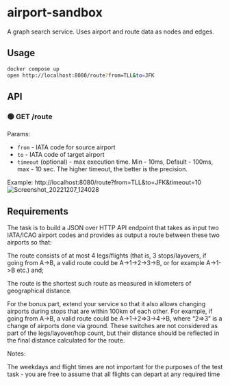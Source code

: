 # airport-sandbox
A graph search service. Uses airport and route data as nodes and edges.

## Usage
```sh
docker compose up
open http://localhost:8080/route?from=TLL&to=JFK
```

## API
### 🟢 GET /route

Params:
- `from` - IATA code for source airport
- `to` - IATA code of target airport
- `timeout` (optional) - max execution time. Min - 10ms, Default - 100ms, max - 10 sec. The higher timeout, the better is the precision.

Example:
http://localhost:8080/route?from=TLL&to=JFK&timeout=10
![Screenshot_20221207_124028](https://user-images.githubusercontent.com/445122/206157719-fa7e8b65-f68b-45fc-8dbb-72823caf5247.png)


## Requirements
The task is to build a JSON over HTTP API endpoint that takes as input two IATA/ICAO airport codes and provides as output a route between these two airports so that:

The route consists of at most 4 legs/flights (that is, 3 stops/layovers, if going from A->B, a valid route could be A->1->2->3->B, or for example A->1->B etc.) and;

The route is the shortest such route as measured in kilometers of geographical distance.

For the bonus part, extend your service so that it also allows changing airports during stops that are within 100km of each other. For example, if going from A->B, a valid route could be A->1->2=>3->4->B, where “2=>3” is a change of airports done via ground. These switches are not considered as part of the legs/layover/hop count, but their distance should be reflected in the final distance calculated for the route.

Notes:

The weekdays and flight times are not important for the purposes of the test task - you are free to assume that all flights can depart at any required time
 

